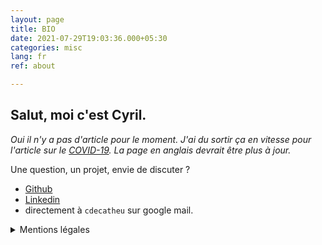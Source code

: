 ```yaml
---
layout: page
title: BIO
date: 2021-07-29T19:03:36.000+05:30
categories: misc
lang: fr
ref: about

---
```

## Salut, moi c'est Cyril.

_Oui il n'y a pas d'article pour le moment. J'ai du sortir ça en vitesse pour l'article sur le_ [_COVID-19_](https://catheu.tech/covid-19/)_. La page en anglais devrait être plus à jour._

Une question, un projet, envie de discuter ?

* [Github](https://github.com/cyrilou242)
* [Linkedin](https://www.linkedin.com/in/cyril-de-catheu/)
* directement à `cdecatheu` sur google mail.

<details><summary>Mentions légales</summary>
<p>

### Responsable de traitement

Le responsable de traitement du site [catheu.tech](https://catheu.tech/) est:

    Cyril de Catheu
    19 rue Tiphaine
    75015 Paris, FRANCE

Tel: zero six 84 82 99 08  
Mail: google mail -> cdecatheu

### Hébergement

Le site est hébergé par la société GitHub, Inc.

    GitHub, Inc.
    88 Colin P Kelly Jr Street 
    San Francisco, CA 94107 United States

La société GitHub, Inc. est joignable à l’adresse legal@support.github.com.

### Mentions relatives à l’utilisation des cookies

Un cookie est un petit fichier informatique qui permet d’analyser le
comportement des usagers lors de la visite d’un site internet ou de l’utilisation
d’un logiciel ou d’une application mobile.

catheu.tech utilise Google Analytics. Il s’agit d’un service d’analyse Web fourni par:

    Google Inc.
    1600 Amphitheatre Parkway
    Mountain View, CA 94043
    USA

Grâce à la certification du bouclier de protection des données UE-États-Unis
[Privacy Shield](https://www.privacyshield.gov/participant?id=a2zt000000001L5AAI&status=Active),
Google garantit qu’il suit les réglementations de l’UE en matière de protection des données
lors du traitement des données aux États-Unis. Le service Google Analytics est utilisé pour
analyser l’utilisation du site catheu.tech. L’intérêt légitime réside dans l’analyse, l’optimisation
et le fonctionnement du site [catheu.tech](https://catheu.tech/).

Google propose un module complémentaire de désactivation
à l'adresse suivante: [https://tools.google.com/dlpage/gaoptout?hl=en](https://tools.google.com/dlpage/gaoptout?hl=en).
Ce module complémentaire peut être installé sur les navigateurs les plus populaires
et vous offre un contrôle supplémentaire sur les données que Google recueille lorsque vous
visitez [catheu.tech](https://catheu.tech/).

</p>
</details>